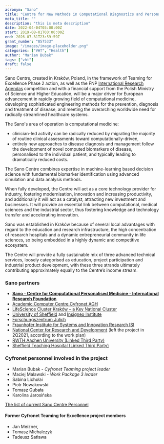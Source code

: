 ```yaml
---
acronym: "Sano"
title: "Centre for New Methods in Computational Diagnostics and Personalised Therapy"
meta_title: ""
description: "this is meta description"
date: 2022-04-04T05:00:00Z
start: 2019-08-01T00:00:00Z
end: 2026-07-31T23:59:59Z
grant_number: "857533"
image: "/images/image-placeholder.png"
categories: ["VHT", "Health"]
author: "Marian Bubak"
tags: ["vht"]
draft: false
---
```

Sano Centre, created in Kraków, Poland, in the framework of Teaming for
Excellence Phase 2 action, as well as the FNP
[International Research Agendas](https://mab.fnp.org.pl)
competition and with a financial support from the Polish Ministry of Science and
Higher Education, will be a major driver for European advancement in rapidly
growing field of computational medicine, developing sophisticated engineering
methods for the prevention, diagnosis and treatment of disease, and meeting the
overarching worldwide need for radically streamlined healthcare systems.

The Sano's area of operation is computational medicine:
  * clinician-led activity can be radically reduced by migrating the majority of
    routine clinical assessments toward computationally-driven,
  * entirely new approaches to disease diagnosis and management follow the
    development of novel computed biomarkers of disease, personalised to the
    individual patient, and typically leading to dramatically reduced costs.

The Sano Centre combines expertise in machine-learning based decision science
with fundamental biomarker identification using advanced simulation and data
analysis methods.

When fully developed, the Centre will act as a core technology provider for
industry, fostering modernisation, innovation and increasing productivity, and
additionally it will act as a catalyst, attracting new investment and
businesses. It will provide an essential link between computational, medical
sciences and the industrial sector, thus fostering knowledge and technology
transfer and accelerating innovation.

Sano was established in Kraków because of several local advantages with regard
to the education and research infrastructure, the high concentration of research
hospitals and a dynamic entrepreneurial community in life sciences, so being
embedded in a highly dynamic and competitive ecosystem.

The Centre will provide a fully sustainable mix of three advanced technical
services, loosely categorised as education, project participation and industrial
product development, with these three strands ultimately contributing
approximately equally to the Centre’s income stream.

### Sano partners
  * [**Sano - Centre for Computational Personalised Medicine - International Research Foundation**](https://sano.science)
  * [Academic Computer Centre Cyfronet AGH](http://www.cyfronet.krakow.pl)
  * [LifeScience Cluster Kraków – a Key National Cluster](https://lifescience.pl)
  * [University of Sheffield](https://www.sheffield.ac.uk) and [Insigneo Institute](https://insigneo.org)
  * [Forschungszentrum Jülich](https://www.fz-juelich.de)
  * [Fraunhofer Institute for Systems and Innovation Research ISI](https://www.isi.fraunhofer.de)
  * [National Center for Research and Development](https://www.ncbr.gov.pl/en)
    (left the project in 2Q2021, according to the work plan)
  * [RWTH Aachen University (Linked Third Party)](https://www.rwth-aachen.de)
  * [Sheffield Teaching Hospital (Linked Third Party)](https://www.sth.nhs.uk)

### Cyfronet personnel involved in the project
  * Marian Bubak - *Cyfronet Teaming project leader*
  * Maciej Malawski - *Work Package 3 leader*
  * Sabina Lichołai
  * Piotr Nowakowski
  * Tomasz Gubała
  * Karolina Jarosińska

[The list of current Sano Centre Personnel](https://sano.science/people)

#### Former Cyfronet Teaming for Excellence project members
  * Jan Meizner,
  * Tomasz Michalczyk
  * Tadeusz Satława
